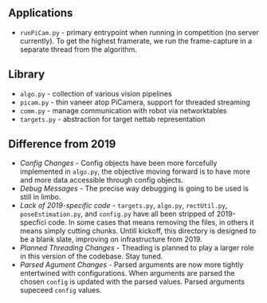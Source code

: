 ## Applications

* `runPiCam.py` - primary entrypoint when running in competition 
  (no server currently).  To get the highest framerate, we run 
  the frame-capture in a separate thread from the algorithm.

## Library

* `algo.py` - collection of various vision pipelines
* `picam.py` - thin vaneer atop PiCamera, support for threaded streaming
* `comm.py` - manage communication with robot via networktables
* `targets.py` - abstraction for target nettab representation

## Difference from 2019

* *Config Changes* - Config objects have been more forcefully implemented in `algo.py`, the objective moving forward is to have more and more data accessible through config objects.
* *Debug Messages* - The precise way debugging is going to be used is still in limbo.
* *Lack of 2019-specific code* - `targets.py`, `algo.py`, `rectUtil.py`, `poseEstimation.py`, and `config.py` have all been stripped of 2019-specfici code. In some cases that means removing the files, in others it means simply cutting chunks. Untill kickoff, this directory is designed to be a blank slate, improving on infrastructure from 2019.
* *Planned Threading Changes* - Theading is planned to play a larger role in this version of the codebase. Stay tuned.
* *Parsed Agument Changes* - Parsed arguments are now more tightly entertwined with configurations. When arguments are parsed the chosen `config` is updated with the parsed values. Parsed arguments supeceed `config` values. 
